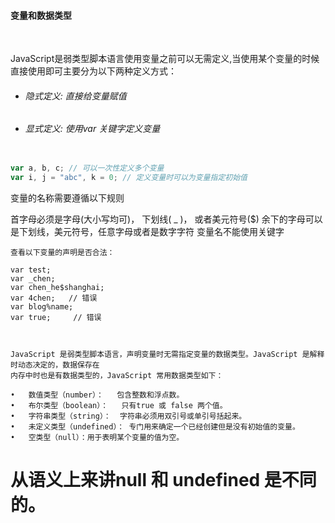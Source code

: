#### 变量和数据类型

<br>

JavaScript是弱类型脚本语言使用变量之前可以无需定义,当使用某个变量的时候直接使用即可主要分为以下两种定义方式：

* ###### 隐式定义: 直接给变量赋值
* ###### 显式定义: 使用var 关键字定义变量

```javascript

var a, b, c; // 可以一次性定义多个变量
var i, j = "abc", k = 0; // 定义变量时可以为变量指定初始值
```

变量的名称需要遵循以下规则

首字母必须是字母(大小写均可)，  下划线( _ )， 或者美元符号($)
	余下的字母可以是下划线，美元符号，任意字母或者是数字字符
	变量名不能使用关键字


	查看以下变量的声明是否合法：

	var test;
	var _chen;
	var chen_he$shanghai;
	var 4chen;   // 错误
	var blog%name;
	var true;     // 错误            



	JavaScript 是弱类型脚本语言，声明变量时无需指定变量的数据类型。JavaScript 是解释时动态决定的，数据保存在
	内存中时也是有数据类型的，JavaScript 常用数据类型如下：

	•   数值类型（number）：   包含整数和浮点数。
	•   布尔类型（boolean）：   只有true 或 false 两个值。
	•   字符串类型（string）：  字符串必须用双引号或单引号括起来。           
	•   未定义类型（undefined）： 专门用来确定一个已经创建但是没有初始值的变量。
	•   空类型（null）：用于表明某个变量的值为空。

# 从语义上来讲null 和 undefined 是不同的。
